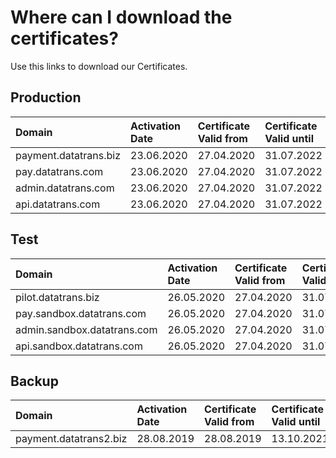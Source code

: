 # Where can I download the certificates?

Use this links to download our Certificates.

## Production

| **Domain** | **Activation Date** | **Certificate Valid from** | **Certificate Valid until** | **Link** |
| :--- | :--- | :--- | :--- | :--- |
| payment.datatrans.biz | 23.06.2020 | 27.04.2020 | 31.07.2022 | [datatrans.com.2020.zip](https://github.com/datatrans/techinfo.datatrans.ch/raw/master/certs/datatrans.com.2020.zip) |
| pay.datatrans.com | 23.06.2020 | 27.04.2020 | 31.07.2022 | [datatrans.com.2020.zip](https://github.com/datatrans/techinfo.datatrans.ch/raw/master/certs/datatrans.com.2020.zip) |
| admin.datatrans.com | 23.06.2020 | 27.04.2020 | 31.07.2022 | [datatrans.com.2020.zip](https://github.com/datatrans/techinfo.datatrans.ch/raw/master/certs/datatrans.com.2020.zip) |
| api.datatrans.com | 23.06.2020 | 27.04.2020 | 31.07.2022 | [wildcard.datatrans.com.2020.zip](https://github.com/datatrans/techinfo.datatrans.ch/raw/master/certs/wildcard.datatrans.com.2020.zip) |

## Test

| **Domain** | **Activation Date** | **Certificate Valid from** | **Certificate Valid until** | **Link** |
| :--- | :--- | :--- | :--- | :--- |
| pilot.datatrans.biz | 26.05.2020 | 27.04.2020 | 31.07.2022 | [sandbox.datatrans.com.2020.zip](https://github.com/datatrans/techinfo.datatrans.ch/raw/master/certs/sandbox.datatrans.com.2020.zip) |
| pay.sandbox.datatrans.com | 26.05.2020 | 27.04.2020 | 31.07.2022 | [sandbox.datatrans.com.2020.zip](https://github.com/datatrans/techinfo.datatrans.ch/raw/master/certs/sandbox.datatrans.com.2020.zip) |
| admin.sandbox.datatrans.com | 26.05.2020 | 27.04.2020 | 31.07.2022 | [sandbox.datatrans.com.2020.zip](https://github.com/datatrans/techinfo.datatrans.ch/raw/master/certs/sandbox.datatrans.com.2020.zip) |
| api.sandbox.datatrans.com | 26.05.2020 | 27.04.2020 | 31.07.2022 | [wildcard.sandbox.datatrans.com.2020.zip](https://github.com/datatrans/techinfo.datatrans.ch/raw/master/certs/wildcard.sandbox.datatrans.com.2020.zip) |

## Backup

| Domain | **Activation Date** | **Certificate Valid from** | **Certificate Valid until** | Link |
| :--- | :--- | :--- | :--- | :--- |
| payment.datatrans2.biz | 28.08.2019 | 28.08.2019 | 13.10.2021 | [datatrans2.biz.2019.zip](https://github.com/datatrans/techinfo.datatrans.ch/raw/master/certs/datatrans2.biz.2019.zip) |

